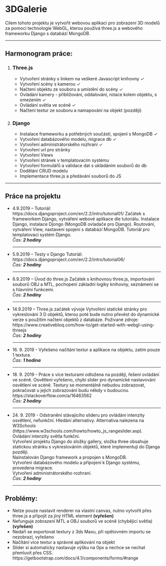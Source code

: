 # 3DGalerie
<p>
  Cílem tohoto projektu je vytvořit webovou aplikaci pro zobrazení 3D modelů za pomoci technologie WebGL, kterou používá three.js a webového frameworku Django s databází MongoDB.
</p>
<hr>
<h2>Harmonogram práce:</h2>
<ol>
  <li><h3>Three.js</h3>
  <ul>
    	<li>Vytvoření stránky s linkem na veškeré Javascript knihovny ✓</li>
      <li>Vytvoření scény s kamerou ✓</li>
      <li>Načtení objektu ze souboru a umístění do scény ✓</li>
      <li>Ovládání kamery - přibližování, oddalování, rotace kolem objektu, s omezením ✓</li>
      <li>Ovládání světla ve scéně ✓</li>
      <li>Načtení textur ze souboru a namapování na objekt (později)</li>
  </ul>
  </li>
  <li><h3>Django</h3><ul>
      <li>Instalace frameworku a potřebných součástí, spojení s MongoDB ✓</li>
      <li>Vytvoření databázového modelu, migrace db ✓</li>
      <li>Vytvoření administrátorského rozhraní ✓</li>
      <li>Vytvoření url pro stránky</li>
      <li>Vytvoření Views</li>
      <li>Vytvoření stránek v templatovacím systému</li>
      <li>Vytvoření formulářů a validace dat s ukládáním souborů do db</li>
      <li>Dodělání CRUD modelu</li>
      <li>Implementace three.js a předávání souborů do JS</li>
    </ul>
  </li>
</ol>
<hr>
<h2>Práce na projektu</h2>
<ul>
<li>4.9.2019 – Tutoriál: https://docs.djangoproject.com/en/2.2/intro/tutorial01/ 
Začátek s frameworkem Django, vytváření webové aplikace dle tutoriálu. Instalace Django, instalace Djongo (MongoDB ovladače pro Django). Routování, vytváření View, nastavení spojení s databází MongoDB. Tutoriál pro templatovací systém Django.<br> <i>Čas: <b>2 hodiny</b></i></li>
<hr>
<li>5.9.2019 – Testy v Django
  Tutoriál: https://docs.djangoproject.com/en/2.2/intro/tutorial06/<br> <i>Čas: <b>2 hodiny</b></i></li>
<hr>
<li>6.9.2019 – Úvod do three.js
Začátek s knihovnou three.js, importování souborů OBJ a MTL, pochopení základní logiky knihovny, seznámení se s hlavními funkcemi. <br><i>Čas: <b>2 hodiny</b></i></li>
<hr>
<li>14.9.2019 – Three.js začátek vývoje
Vytvoření statické stránky pro vykreslování 3 D objektů, kterou poté bude nutno převést do dynamické verze s použitím načtení objektů z databáze. 
Požívané zdroje: https://www.creativebloq.com/how-to/get-started-with-webgl-using-threejs <br><i>Čas: <b>2 hodiny</b></i></li>
<hr>
<li>16. 9. 2019 - Vyřešeno načítání textur a aplikace na objektu, zatím pouze 1 textura. <br><i>Čas: <b>1 hodina</b></i></li>
<hr>
<li>18. 9. 2019 - Práce s více texturami odložena na později, řešení ovládání ve scéně. Osvětlení vyřešeno, chybí slider pro dynamické nastavování osvětlení ve scéně. Textury se momentálně nebudou zobrazovat, pokračovat u jejich zobrazování budu někdy v budoucnu. https://stackoverflow.com/a/16463562<br><i>Čas: <b>2 hodiny</b></i></li>
  <hr>
  <li>24. 9. 2019 - Odstranění stávajícího slideru pro ovládání intenzity osvětlení, nefunkční. Hledání alternativy. Alternativa nalezena na W3Schools (https://www.w3schools.com/howto/howto_js_rangeslider.asp). Ovládání intenzity světla funkční.<br>Vytvoření projektu Django do složky gallery, složka three obsahuje statickou stránku s vykreslováním objektů, které implementuji do Djanga později.<br>Nainstalován Django framework a propojen s MongoDB.<br>Vytvoření databázového modelu a připojení k Django systému, provedena migrace.<br>Vytvoření administrátorského rozhraní. <br> <i>Čas: <b>2 hodiny</b></i></li>
  <hr>
</ul>

<h2>Problémy: </h2>
<ul>
  <li>Nelze pouze nastavit renderer na vlastní canvas, nutno vytvořit přes three.js a připojit za jiný HTML element <b>(vyřešen)</b></li>
  <li>Nefunguje zobrazení MTL a OBJ souborů ve scéně (chybějící světla) <b>(vyřešen)</b></li>
  <li>Nedaří se exportovat textury z 3ds Maxu, při opětovném importu se nezobrazí, vyřešeno </li>
  <li>Načítání více textur a správné aplikování na objekt</li>
  <li>Slider si automaticky nastavuje výšku na 0px a nechce se nechat přemluvit přes CSS. https://getbootstrap.com/docs/4.1/components/forms/#range</li>
</ul>